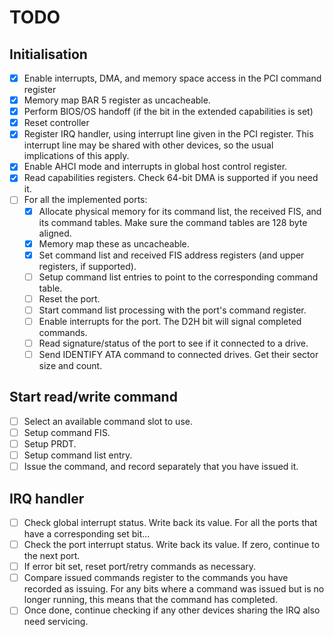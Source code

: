 
# TODO

## Initialisation
- [x] Enable interrupts, DMA, and memory space access in the PCI command register
- [x] Memory map BAR 5 register as uncacheable.
- [x] Perform BIOS/OS handoff (if the bit in the extended capabilities is set)
- [x] Reset controller
- [x] Register IRQ handler, using interrupt line given in the PCI register. This interrupt line may be shared with other devices, so the usual implications of this apply.
- [x] Enable AHCI mode and interrupts in global host control register.
- [x] Read capabilities registers. Check 64-bit DMA is supported if you need it.
- [ ] For all the implemented ports:
    - [x] Allocate physical memory for its command list, the received FIS, and its command tables. Make sure the command tables are 128 byte aligned.
    - [x] Memory map these as uncacheable.
    - [x] Set command list and received FIS address registers (and upper registers, if supported).
    - [ ] Setup command list entries to point to the corresponding command table.
    - [ ] Reset the port.
    - [ ] Start command list processing with the port's command register.
    - [ ] Enable interrupts for the port. The D2H bit will signal completed commands.
    - [ ] Read signature/status of the port to see if it connected to a drive.
    - [ ] Send IDENTIFY ATA command to connected drives. Get their sector size and count.

## Start read/write command

- [ ] Select an available command slot to use.
- [ ] Setup command FIS.
- [ ] Setup PRDT.
- [ ] Setup command list entry.
- [ ] Issue the command, and record separately that you have issued it.

## IRQ handler

- [ ] Check global interrupt status. Write back its value. For all the ports that have a corresponding set bit...
- [ ] Check the port interrupt status. Write back its value. If zero, continue to the next port.
- [ ] If error bit set, reset port/retry commands as necessary.
- [ ] Compare issued commands register to the commands you have recorded as issuing. For any bits where a command was issued but is no longer running, this means that the command has completed.
- [ ] Once done, continue checking if any other devices sharing the IRQ also need servicing.
